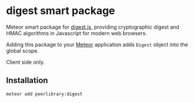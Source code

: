 digest smart package
====================

Meteor smart package for [digest.js](https://github.com/jcsirot/digest.js), providing cryptographic digest and HMAC
algorithms in Javascript for modern web browsers.

Adding this package to your [Meteor](http://www.meteor.com/) application adds `Digest` object into the global scope.

Client side only.

Installation
------------

```
meteor add peerlibrary:digest
```

